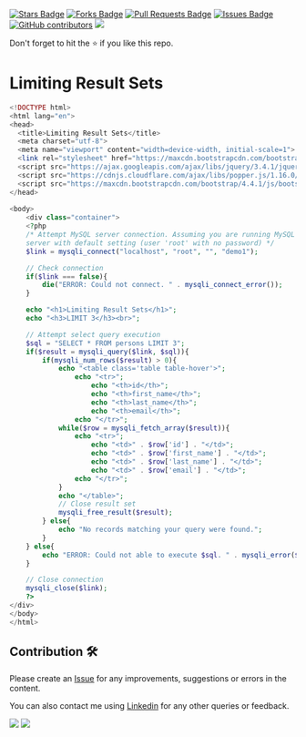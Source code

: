 <a href="https://github.com/drshahizan/learn-php/stargazers"><img src="https://img.shields.io/github/stars/drshahizan/learn-php" alt="Stars Badge"/></a>
<a href="https://github.com/drshahizan/learn-php/network/members"><img src="https://img.shields.io/github/forks/drshahizan/learn-php" alt="Forks Badge"/></a>
<a href="https://github.com/drshahizan/learn-php/pulls"><img src="https://img.shields.io/github/issues-pr/drshahizan/learn-php" alt="Pull Requests Badge"/></a>
<a href="https://github.com/drshahizan/learn-php/issues"><img src="https://img.shields.io/github/issues/drshahizan/learn-php" alt="Issues Badge"/></a>
<a href="https://github.com/drshahizan/learn-php/graphs/contributors"><img alt="GitHub contributors" src="https://img.shields.io/github/contributors/drshahizan/learn-php?color=2b9348"></a>
![](https://visitor-badge.glitch.me/badge?page_id=drshahizan/learn-php)

Don't forget to hit the :star: if you like this repo.

# Limiting Result Sets

```php
<!DOCTYPE html>
<html lang="en">
<head>
  <title>Limiting Result Sets</title>
  <meta charset="utf-8">
  <meta name="viewport" content="width=device-width, initial-scale=1">
  <link rel="stylesheet" href="https://maxcdn.bootstrapcdn.com/bootstrap/4.4.1/css/bootstrap.min.css">
  <script src="https://ajax.googleapis.com/ajax/libs/jquery/3.4.1/jquery.min.js"></script>
  <script src="https://cdnjs.cloudflare.com/ajax/libs/popper.js/1.16.0/umd/popper.min.js"></script>
  <script src="https://maxcdn.bootstrapcdn.com/bootstrap/4.4.1/js/bootstrap.min.js"></script>
</head>
    
<body>
    <div class="container">
    <?php
    /* Attempt MySQL server connection. Assuming you are running MySQL
    server with default setting (user 'root' with no password) */
    $link = mysqli_connect("localhost", "root", "", "demo1");

    // Check connection
    if($link === false){
        die("ERROR: Could not connect. " . mysqli_connect_error());
    }

    echo "<h1>Limiting Result Sets</h1>";
    echo "<h3>LIMIT 3</h3><br>";

    // Attempt select query execution
    $sql = "SELECT * FROM persons LIMIT 3";
    if($result = mysqli_query($link, $sql)){
        if(mysqli_num_rows($result) > 0){
            echo "<table class='table table-hover'>";
                echo "<tr>";
                    echo "<th>id</th>";
                    echo "<th>first_name</th>";
                    echo "<th>last_name</th>";
                    echo "<th>email</th>";
                echo "</tr>";
            while($row = mysqli_fetch_array($result)){
                echo "<tr>";
                    echo "<td>" . $row['id'] . "</td>";
                    echo "<td>" . $row['first_name'] . "</td>";
                    echo "<td>" . $row['last_name'] . "</td>";
                    echo "<td>" . $row['email'] . "</td>";
                echo "</tr>";
            }
            echo "</table>";
            // Close result set
            mysqli_free_result($result);
        } else{
            echo "No records matching your query were found.";
        }
    } else{
        echo "ERROR: Could not able to execute $sql. " . mysqli_error($link);
    }

    // Close connection
    mysqli_close($link);
    ?>
</div>
</body>
</html>
```

## Contribution 🛠️
Please create an [Issue](https://github.com/drshahizan/learn-php/issues) for any improvements, suggestions or errors in the content.

You can also contact me using [Linkedin](https://www.linkedin.com/in/drshahizan/) for any other queries or feedback.

![](https://komarev.com/ghpvc/?username=drshahizan&label=Views&color=0e75b6&style=flat)
![](https://hit.yhype.me/github/profile?user_id=81284918)

